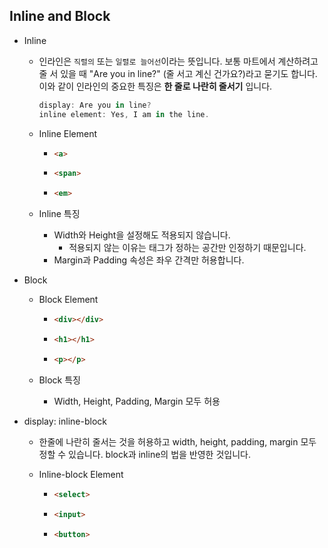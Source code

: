## Inline and Block

* Inline

  * 인라인은 `직렬의` 또는 `일렬로 늘어선`이라는 뜻입니다. 보통 마트에서 계산하려고 줄 서 있을 때 "Are you in line?" (줄 서고 계신 건가요?)라고 묻기도 합니다. 이와 같이 인라인의 중요한 특징은 **한 줄로 나란히 줄서기** 입니다.

    ```javascript
    display: Are you in line?
    inline element: Yes, I am in the line.
    ```

  * Inline Element

    * ```html
      <a>
      ```

    * ```html
      <span>
      ```

    * ```html
      <em>
      ```

  * Inline 특징

    * Width와 Height을 설정해도 적용되지 않습니다.
      * 적용되지 않는 이유는 태그가 정하는 공간만 인정하기 때문입니다.
    * Margin과 Padding 속성은 좌우 간격만 허용합니다.



* Block

  * Block Element

    * ```html
      <div></div>
      ```

    * ```html
      <h1></h1>
      ```

    * ```html
      <p></p>
      ```

  * Block 특징
    * Width, Height, Padding, Margin 모두 허용



* display: inline-block

  * 한줄에 나란히 줄서는 것을 허용하고 width, height, padding, margin 모두 정할 수 있습니다. block과 inline의 법을 반영한 것입니다.

  * Inline-block Element

    * ```html
      <select>
      ```

    * ```html
      <input>
      ```

    * ```html
      <button>
      ```

      